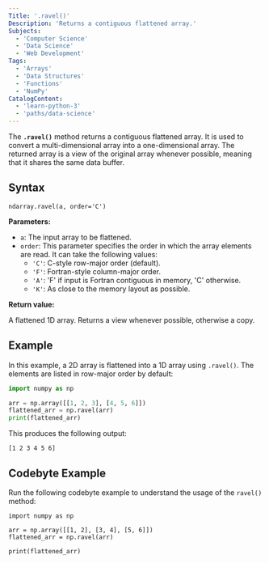 ```yaml
---
Title: '.ravel()'
Description: 'Returns a contiguous flattened array.'
Subjects:
  - 'Computer Science'
  - 'Data Science'
  - 'Web Development'
Tags:
  - 'Arrays'
  - 'Data Structures'
  - 'Functions'
  - 'NumPy'
CatalogContent:
  - 'learn-python-3'
  - 'paths/data-science'
---
```


The **`.ravel()`** method returns a contiguous flattened array. It is used to convert a multi-dimensional array into a one-dimensional array. The returned array is a view of the original array whenever possible, meaning that it shares the same data buffer.

## Syntax

```pseudo
ndarray.ravel(a, order='C')
```

**Parameters:**

- `a`: The input array to be flattened.
- `order`: This parameter specifies the order in which the array elements are read. It can take the following values:
  - `'C'`: C-style row-major order (default).
  - `'F'`: Fortran-style column-major order.
  - `'A'`: 'F' if input is Fortran contiguous in memory, 'C' otherwise.
  - `'K'`: As close to the memory layout as possible.

**Return value:**

A flattened 1D array. Returns a view whenever possible, otherwise a copy.

## Example

In this example, a 2D array is flattened into a 1D array using `.ravel()`. The elements are listed in row-major order by default:

```py
import numpy as np

arr = np.array([[1, 2, 3], [4, 5, 6]])
flattened_arr = np.ravel(arr)
print(flattened_arr)
```

This produces the following output:

```shell
[1 2 3 4 5 6]
```

## Codebyte Example

Run the following codebyte example to understand the usage of the `ravel()` method:

```codebyte/python
import numpy as np

arr = np.array([[1, 2], [3, 4], [5, 6]])
flattened_arr = np.ravel(arr)

print(flattened_arr)
```
